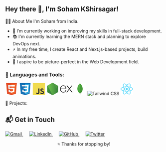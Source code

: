 ## Hey there 👋, I'm Soham KShirsagar!

👩‍💻 About Me
I'm Soham from India.

- 🔭 I’m currently working on improving my skills in full-stack development.
- 📚 I'm currently learning the MERN stack and planning to explore DevOps next.
- ⚡ In my free time, I create React and Next.js-based projects, build animations.
- 🎯 I aspire to be picture-perfect in the Web Development field.

<h3>🚀 Languages and Tools:</h3>

<p align="left">
  <img src="https://raw.githubusercontent.com/devicons/devicon/master/icons/html5/html5-original.svg" alt="HTML5" width="40" height="40"/>
  <img src="https://raw.githubusercontent.com/devicons/devicon/master/icons/css3/css3-original.svg" alt="CSS3" width="40" height="40"/>
  <img src="https://raw.githubusercontent.com/devicons/devicon/master/icons/javascript/javascript-original.svg" alt="JavaScript" width="40" height="40"/>
  <img src="https://raw.githubusercontent.com/devicons/devicon/master/icons/nodejs/nodejs-original.svg" alt="Node.js" width="40" height="40"/>
  <img src="https://raw.githubusercontent.com/devicons/devicon/master/icons/express/express-original.svg" alt="Express.js" width="40" height="40"/>
  <img src="https://raw.githubusercontent.com/devicons/devicon/master/icons/mongodb/mongodb-original.svg" alt="MongoDB" width="40" height="40"/>
  <img src="https://www.vectorlogo.zone/logos/tailwindcss/tailwindcss-icon.svg" alt="Tailwind CSS" width="40" height="40"/>
  <img src="https://raw.githubusercontent.com/devicons/devicon/master/icons/react/react-original.svg" alt="React" width="40" height="40"/>
</p>

🌟 Projects:

<h2>📬 Get in Touch</h2>

<p >
  <a href="https://mail.google.com/mail/u/0/#sent?compose=DmwnWrRsqPzKmqSTgVJWTGmbdLpMZJFSKQrJRPLzFTTwZvfPWVpqwWXZBQMhhzbrTdtMcWlDWDSb" target="_blank">
    <img src="https://cdn.jsdelivr.net/gh/devicons/devicon/icons/google/google-original.svg" alt="Gmail" width="40" height="40"/>
  </a>&nbsp;&nbsp;&nbsp;&nbsp;

  <a href="https://www.linkedin.com/in/soham-kshirsagar-34569331a/" target="_blank">
    <img src="https://cdn.jsdelivr.net/gh/devicons/devicon/icons/linkedin/linkedin-original.svg" alt="LinkedIn" width="40" height="40"/>
  </a>&nbsp;&nbsp;&nbsp;&nbsp;

  <a href="https://github.com/soham0231" target="_blank">
    <img src="https://cdn.jsdelivr.net/gh/devicons/devicon/icons/github/github-original.svg" alt="GitHub" width="40" height="40"/>
  </a>&nbsp;&nbsp;&nbsp;&nbsp;

  <a href="https://x.com/iam_Soham0231" target="_blank">
    <img src="https://cdn.jsdelivr.net/gh/devicons/devicon/icons/twitter/twitter-original.svg" alt="Twitter" width="40" height="40"/>
  </a>
</p>





      

<p align="center">
  ⭐️ Thanks for stopping by! <br>

</p>




                                                                              




